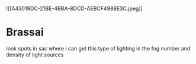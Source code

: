 ![[A43019DC-21BE-4BBA-8DCD-AEBCF4988E3C.jpeg]]

# Brassai 
look spots in sac where i can get this type of lighting in the fog
number and density of light sources


